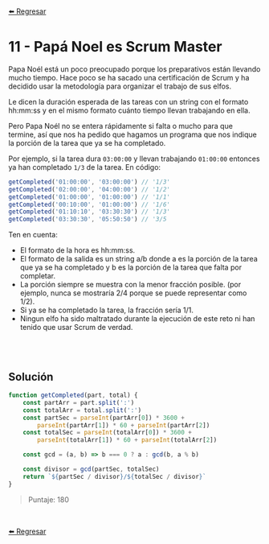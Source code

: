 [⬅️ Regresar](https://github.com/cosmoart/adventJS)

# 11 - Papá Noel es Scrum Master

Papa Noél está un poco preocupado porque los preparativos están llevando mucho tiempo. Hace poco se ha sacado una certificación de Scrum y ha decidido usar la metodología para organizar el trabajo de sus elfos.

Le dicen la duración esperada de las tareas con un string con el formato hh:mm:ss y en el mismo formato cuánto tiempo llevan trabajando en ella.

Pero Papa Noél no se entera rápidamente si falta o mucho para que termine, así que nos ha pedido que hagamos un programa que nos indique la porción de la tarea que ya se ha completado.

Por ejemplo, si la tarea dura ``03:00:00`` y llevan trabajando ``01:00:00`` entonces ya han completado ``1/3`` de la tarea. En código:

```js
getCompleted('01:00:00', '03:00:00') // '1/3'
getCompleted('02:00:00', '04:00:00') // '1/2'
getCompleted('01:00:00', '01:00:00') // '1/1'
getCompleted('00:10:00', '01:00:00') // '1/6'
getCompleted('01:10:10', '03:30:30') // '1/3'
getCompleted('03:30:30', '05:50:50') // '3/5
```

Ten en cuenta:

- El formato de la hora es hh:mm:ss.
- El formato de la salida es un string a/b donde a es la porción de la tarea que ya se ha completado y b es la porción de la tarea que falta por completar.
- La porción siempre se muestra con la menor fracción posible. (por ejemplo, nunca se mostraría 2/4 porque se puede representar como 1/2).
- Si ya se ha completado la tarea, la fracción sería 1/1.
- Ningun elfo ha sido maltratado durante la ejecución de este reto ni han tenido que usar Scrum de verdad.


<br/>
<br/>

## Solución

```js
function getCompleted(part, total) {
	const partArr = part.split(':')
	const totalArr = total.split(':')
	const partSec = parseInt(partArr[0]) * 3600 +
		parseInt(partArr[1]) * 60 + parseInt(partArr[2])
	const totalSec = parseInt(totalArr[0]) * 3600 +
		parseInt(totalArr[1]) * 60 + parseInt(totalArr[2])

	const gcd = (a, b) => b === 0 ? a : gcd(b, a % b)

	const divisor = gcd(partSec, totalSec)
	return `${partSec / divisor}/${totalSec / divisor}`
}
```

> Puntaje: 180

<br/>

[⬅️ Regresar](https://github.com/cosmoart/adventJS)